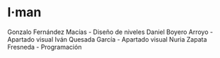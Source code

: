 # I·man

Gonzalo Fernández Macías - Diseño de niveles
Daniel Boyero Arroyo - Apartado visual
Iván Quesada García - Apartado visual
Nuria Zapata Fresneda - Programación
